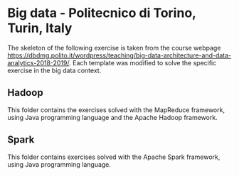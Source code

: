 # Big data - Politecnico di Torino, Turin, Italy

The skeleton of the following exercise is taken from the course webpage https://dbdmg.polito.it/wordpress/teaching/big-data-architecture-and-data-analytics-2018-2019/. 
Each template was modified to solve the specific exercise in the big data context. 

## Hadoop 

This folder contains the exercises solved with the MapReduce framework, using Java programming language and the Apache Hadoop framework.

## Spark

This folder contains exercises solved with the Apache Spark framework, using Java programming language.
